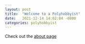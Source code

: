```yaml
---
layout: post
title:  "Welcome to a Polyhobbyist"
date:   2021-12-14 14:02:04 -0800
categories: polyhobbyist
---
```


Check out the [about page]({{site.baseurl}}/about)

